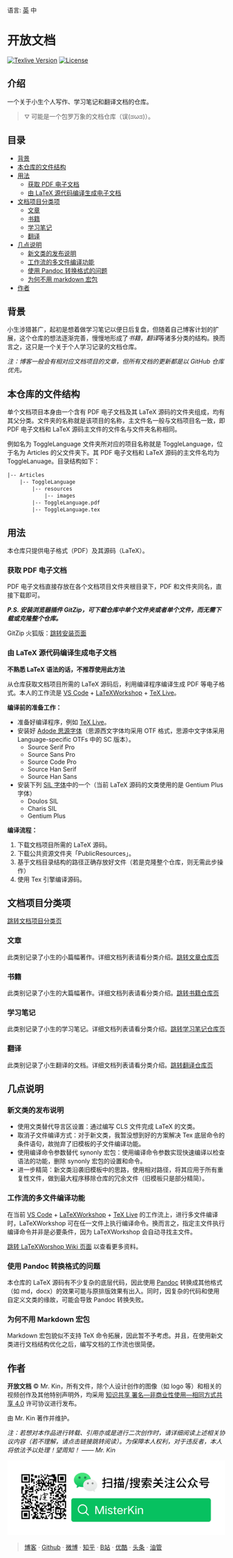 语言: [英][Readme] 中

[Readme]: ./README.md

# 开放文档

[![Texlive Version][]](https://tug.org/texlive/) [![License][]](./LICENSE_CN)

[Texlive Version]: https://img.shields.io/badge/texlive-v2020-blue
[License]: https://img.shields.io/badge/license-CC%20BY--NC--SA%204.0-blue

## 介绍
一个关于小生个人写作、学习笔记和翻译文档的仓库。

> ⛛ 可能是一个包罗万象的文档仓库（误(ಡωಡ)）。

## 目录
- [背景](#背景)
- [本仓库的文件结构](#本仓库的文件结构)
- [用法](#用法)
  - [获取 PDF 电子文档](#获取-PDF-电子文档)
  - [由 LaTeX 源代码编译生成电子文档](#由-LaTeX-源代码编译生成电子文档)
- [文档项目分类项](#文档项目分类项)
  - [文章](#文章)
  - [书籍](#书籍)
  - [学习笔记](#学习笔记)
  - [翻译](#翻译)
- [几点说明](#几点说明)
  - [新文类的发布说明](#新文类的发布说明)
  - [工作流的多文件编译功能](#工作流的多文件编译功能)
  - [使用 Pandoc 转换格式的问题](#使用-Pandoc-转换格式的问题)
  - [为何不用 markdown 宏包](#为何不用-markdown-宏包)
- [作者](#作者)

## 背景
小生涉猎甚广，起初是想着做学习笔记以便日后复盘，但随着自己博客计划的扩展，这个仓库的想法逐渐完善，慢慢地形成了*书籍*，*翻译*等诸多分类的结构。换而言之，这只是一个关于个人学习记录的文档仓库。

*注：博客一般会有相对应文档项目的文章，但所有文档的更新都是以 GitHub 仓库优先。*

## 本仓库的文件结构
单个文档项目本身由一个含有 PDF 电子文档及其 LaTeX 源码的文件夹组成，均有其父分类。文件夹的名称就是该项目的名称，主文件名一般与文档项目名一致，即 PDF 电子文档和 LaTeX 源码主文件的文件名与文件夹名称相同。

例如名为 ToggleLanguage 文件夹所对应的项目名称就是 ToggleLanguage，位于名为 Articles 的父文件夹下。其 PDF 电子文档和 LaTeX 源码的主文件名均为 ToggleLanuage。目录结构如下：
```
|-- Articles
    |-- ToggleLanguage
        |-- resources
            |-- images
        |-- ToggleLanguage.pdf
        |-- ToggleLanguage.tex
```

## 用法
本仓库只提供电子格式（PDF）及其源码（LaTeX）。

### 获取 PDF 电子文档
PDF 电子文档直接存放在各个文档项目文件夹根目录下，PDF 和文件夹同名，直接下载即可。

***P.S. 安装浏览器插件 GitZip，可下载仓库中单个文件夹或者单个文件，而无需下载或克隆整个仓库。***

GitZip 火狐版：[跳转安装页面][]

[跳转安装页面]: https://addons.mozilla.org/zh-CN/firefox/addon/gitzip/?utm_source=addons.mozilla.org&utm_medium=referral&utm_content=search

### 由 LaTeX 源代码编译生成电子文档
**不熟悉 LaTeX 语法的话，不推荐使用此方法**

从仓库获取文档项目所需的 LaTeX 源码后，利用编译程序编译生成 PDF 等电子格式。本人的工作流是 [VS Code][] + [LaTeXWorkshop][] + [TeX Live][]。

**编译前的准备工作：**
- 准备好编译程序，例如 [TeX Live][]。
- 安装好 [Adode 思源字体][]（思源西文字体均采用 OTF 格式，思源中文字体采用 Language-specific OTFs 中的 SC 版本）。
  - Source Serif Pro
  - Source Sans Pro
  - Source Code Pro
  - Source Han Serif
  - Source Han Sans
- 安装下列 [SIL 字体][]中的一个（当前 LaTeX 源码的文类使用的是 Gentium Plus 字体）
  - Doulos SIL
  - Charis SIL
  - Gentium Plus

**编译流程：**
1. 下载文档项目所需的 LaTeX 源码。
2. 下载公共资源文件夹「PublicResources」。
3. 基于文档目录结构的路径正确存放好文件（若是克隆整个仓库，则无需此步操作）
4. 使用 Tex 引擎编译源码。

[TeX Live]: https://tug.org/texlive
[VS Code]: https://code.visualstudio.com
[LaTeXWorkshop]: https://marketplace.visualstudio.com/items?itemName=James-Yu.latex-workshop#review-details
[Adode 思源字体]: https://github.com/adobe-fonts
[SIL 字体]: https://software.sil.org/fonts/

## 文档项目分类项
[跳转文档项目分类页][]

### 文章
此类别记录了小生的小篇幅著作。详细文档列表请看分类介绍。[跳转文章仓库页][]

### 书籍
此类别记录了小生的大篇幅著作。详细文档列表请看分类介绍。[跳转书籍仓库页][]

### 学习笔记
此类别记录了小生的学习笔记。详细文档列表请看分类介绍。[跳转学习笔记仓库页][]

### 翻译
此类别记录了小生翻译的文档。详细文档列表请看分类介绍。[跳转翻译仓库页][]

[跳转文档项目分类页]: ./
[跳转文章仓库页]: ./Articles
[跳转书籍仓库页]: ./Books
[跳转学习笔记仓库页]: ./LearningNotes
[跳转翻译仓库页]: ./Translations

## 几点说明
### 新文类的发布说明
- 使用文类替代导言区设置：通过编写 CLS 文件完成 LaTeX 的文类。
- 取消子文件编译方式：对于新文类，我暂没想到好的方案解决 Tex 底层命令的条件语句，故抛弃了旧模板的子文件编译功能。
- 使用编译命令参数替代 synonly 宏包：使用编译命令参数实现快速编译以检查语法的功能，删除 synonly 宏包的设置和命令。
- 进一步精简：新文类沿袭旧模板中的思路，使用相对路径，将其应用于所有重复性文件，做到最大程序移除仓库的冗余文件（旧模板只是部分精简）。

### 工作流的多文件编译功能
在当前 [VS Code][] + [LaTeXWorkshop][] + [TeX Live][] 的工作流上，进行多文件编译时，LaTeXWorkshop 可在任一文件上执行编译命令。换而言之，指定主文件执行编译命令并非是必要条件，因为 LaTeXWorkshop 会自动寻找主文件。

[跳转 LaTeXWorshop Wiki 页面][] 以查看更多资料。

### 使用 Pandoc 转换格式的问题
本仓库的 LaTeX 源码有不少复杂的底层代码，因此使用 [Pandoc][] 转换成其他格式（如 md，docx）的效果可能与原排版效果有出入。同时，因复杂的代码和使用自定义文类的缘故，可能会导致 Pandoc 转换失败。

### 为何不用 Markdown 宏包
Markdown 宏包貌似不支持 TeX 命令拓展，因此暂不予考虑。并且，在使用新文类进行文档结构优化之后，编写文档的工作流也很简便。

[Pandoc]: https://pandoc.org
[跳转 LaTeXWorshop Wiki 页面]: https://github.com/James-Yu/LaTeX-Workshop/wiki/Compile#Multi-File-Projects

## 作者
**开放文档** © Mr. Kin，所有文件，除个人设计创作的图像（如 logo 等）和相关的视频创作及其他特别声明外，均采用 [知识共享 署名—非商业性使用—相同方式共享 4.0][] 许可协议进行发布。

由 Mr. Kin 著作并维护。

*注：若想对本作品进行转载、引用亦或是进行二次创作时，请详细阅读上述相关协议内容（若不理解，请点击链接跳转阅读）。为保障本人权利，对于违反者，本人将依法予以处理！望周知！ —— Mr. Kin*

![微信公众号](./PublicResources/images/FollowMe/WechatOfficialAccounts.png)

> [博客][] · [Github][] · [微博][] · [知乎][] · [B站][] · [优酷][] · [头条][] · [油管][]

[知识共享 署名—非商业性使用—相同方式共享 4.0]: ./LICENSE_CN
[博客]: https://mister-kin.github.io
[Github]: https://github.com/mister-kin
[微博]: https://weibo.com/6270111192/profile?topnav=1&wvr=6&is_all=1
[知乎]: https://www.zhihu.com/people/drwu-94
[B站]: http://space.bilibili.com/17025250?
[优酷]: http://i.youku.com/i/UNjA3MTk5Mjgw?spm=a2hzp.8253869.0.0
[油管]: https://www.youtube.com/channel/UCNhtdG6whC5mlRDkrhQ0wLA?view_as=public
[头条]: https://www.toutiao.com/c/user/835254071079053/#mid=1663279303982091
